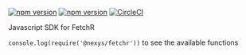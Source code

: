 [![npm version](https://badge.fury.io/js/%40nexys%2Ffetchr.svg)](https://www.npmjs.com/package/@nexys/fetchr)
[![npm version](https://img.shields.io/npm/v/@nexys/fetchr.svg)](https://www.npmjs.com/package/@nexys/fetchr)
[![CircleCI](https://circleci.com/gh/fetch-r/js-sdk.svg?style=svg)](https://circleci.com/gh/fetch-r/js-sdk)

Javascript SDK for FetchR

`console.log(require('@nexys/fetchr'))` to see the available functions